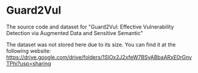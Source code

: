 # Guard2Vul
The source code and dataset for "Guard2Vul: Effective Vulnerability Detection via Augmented Data and Sensitive Semantic"

The dataset was not stored here due to its size. You can find it at the following website: https://drive.google.com/drive/folders/1SlOx2J2xfeW7BSyABbaARxE0rGnvTPhi?usp=sharing
